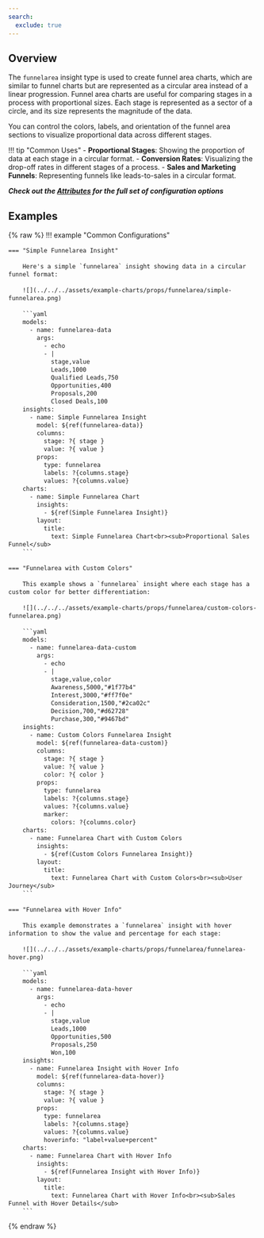 ```yaml
---
search:
  exclude: true
---
```


<!--start-->

## Overview

The `funnelarea` insight type is used to create funnel area charts, which are similar to funnel charts but are represented as a circular area instead of a linear progression. Funnel area charts are useful for comparing stages in a process with proportional sizes. Each stage is represented as a sector of a circle, and its size represents the magnitude of the data.

You can control the colors, labels, and orientation of the funnel area sections to visualize proportional data across different stages.

!!! tip "Common Uses" - **Proportional Stages**: Showing the proportion of data at each stage in a circular format. - **Conversion Rates**: Visualizing the drop-off rates in different stages of a process. - **Sales and Marketing Funnels**: Representing funnels like leads-to-sales in a circular format.

_**Check out the [Attributes](../../configuration/Insight/Props/Funnelarea/#attributes) for the full set of configuration options**_

## Examples

{% raw %}
!!! example "Common Configurations"

    === "Simple Funnelarea Insight"

        Here's a simple `funnelarea` insight showing data in a circular funnel format:

        ![](../../../assets/example-charts/props/funnelarea/simple-funnelarea.png)

        ```yaml
        models:
          - name: funnelarea-data
            args:
              - echo
              - |
                stage,value
                Leads,1000
                Qualified Leads,750
                Opportunities,400
                Proposals,200
                Closed Deals,100
        insights:
          - name: Simple Funnelarea Insight
            model: ${ref(funnelarea-data)}
            columns:
              stage: ?{ stage }
              value: ?{ value }
            props:
              type: funnelarea
              labels: ?{columns.stage}
              values: ?{columns.value}
        charts:
          - name: Simple Funnelarea Chart
            insights:
              - ${ref(Simple Funnelarea Insight)}
            layout:
              title:
                text: Simple Funnelarea Chart<br><sub>Proportional Sales Funnel</sub>
        ```

    === "Funnelarea with Custom Colors"

        This example shows a `funnelarea` insight where each stage has a custom color for better differentiation:

        ![](../../../assets/example-charts/props/funnelarea/custom-colors-funnelarea.png)

        ```yaml
        models:
          - name: funnelarea-data-custom
            args:
              - echo
              - |
                stage,value,color
                Awareness,5000,"#1f77b4"
                Interest,3000,"#ff7f0e"
                Consideration,1500,"#2ca02c"
                Decision,700,"#d62728"
                Purchase,300,"#9467bd"
        insights:
          - name: Custom Colors Funnelarea Insight
            model: ${ref(funnelarea-data-custom)}
            columns:
              stage: ?{ stage }
              value: ?{ value }
              color: ?{ color }
            props:
              type: funnelarea
              labels: ?{columns.stage}
              values: ?{columns.value}
              marker:
                colors: ?{columns.color}
        charts:
          - name: Funnelarea Chart with Custom Colors
            insights:
              - ${ref(Custom Colors Funnelarea Insight)}
            layout:
              title:
                text: Funnelarea Chart with Custom Colors<br><sub>User Journey</sub>
        ```

    === "Funnelarea with Hover Info"

        This example demonstrates a `funnelarea` insight with hover information to show the value and percentage for each stage:

        ![](../../../assets/example-charts/props/funnelarea/funnelarea-hover.png)

        ```yaml
        models:
          - name: funnelarea-data-hover
            args:
              - echo
              - |
                stage,value
                Leads,1000
                Opportunities,500
                Proposals,250
                Won,100
        insights:
          - name: Funnelarea Insight with Hover Info
            model: ${ref(funnelarea-data-hover)}
            columns:
              stage: ?{ stage }
              value: ?{ value }
            props:
              type: funnelarea
              labels: ?{columns.stage}
              values: ?{columns.value}
              hoverinfo: "label+value+percent"
        charts:
          - name: Funnelarea Chart with Hover Info
            insights:
              - ${ref(Funnelarea Insight with Hover Info)}
            layout:
              title:
                text: Funnelarea Chart with Hover Info<br><sub>Sales Funnel with Hover Details</sub>
        ```

{% endraw %}

<!--end-->
